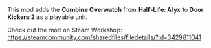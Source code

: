 This mod adds the **Combine Overwatch** from **Half-Life: Alyx** to **Door Kickers 2** as a playable unit.

Check out the mod on Steam Workshop: https://steamcommunity.com/sharedfiles/filedetails/?id=3429811041